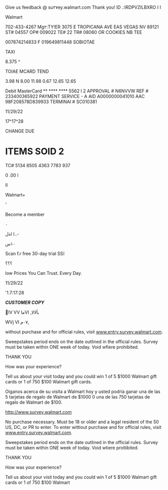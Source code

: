 Give us feedback @ su٢٧ey.walmart.com
Thank  you!  ID  .:IRDPVZILBXRO
ا
ا

Walmart

702-433-4267  Mg٢:TY!ER
3075  E  TROPICANA  AVE
EAS  VEGAS  NV  89121
ST#  04557  OP#  009022  TE#  22  TR#  08060
OR  COOKIES
NB  ТЕЕ

007874214833  F
019649811448
SOBIOTAE

TAXI

8.375  ^

TOIAE
MCARD  TEND

3.98  N
8.00
11.98
0.67
12.65
12.65

Debit  MasterCard  **  ****  ****  5562  I  2
APPROVAL  #  N6NVVW
REF  #  233400365922
PAYMENT  SERVICE  -  A
AID  Α0000000041010
AAC  98F208578D839933
TERMINAI  #  SC010381

11/29/22

17^17^28

CHANGE  DUE
#  ITEMS  SOID  2
TC#  5134  8505  4363  7783  937

0 .00
ا

II

Walmart+

'

Become a  member

 ٠

ا
 اةل..-

١٠س

Scan f.r free 30-day trial  SSï

؟؟؟

low  Prices  You  Can  Trust.  Every  Day.

11/29/22

'1.7:17:28

***CUSTOMER  COPY***

IV  VV  ماVI ,بألالا

WVj VI  ٠٧م,

without purchase and for official rules, visit
www.entry.survey.walmart.com.

Sweepstakes period ends on the date outlined in the
official rules. Survey must be taken within ONE week
of today. Void wfiere prohibited.

THANK YOU

How was your experience?

Tell  us about your visit today and you could win  1 of 5
$1000 Walmart gift cards or 1  of 750 $100 Walmart
gift cards.

Oiganos acerca de su visita a Walmart hoy y usted
podría ganar  una  de  las 5  tarjetas  de  regalo de
Walmart  de  $1000  0  una  de  las 750  tarjetas de
regalo de Walmart de $100.

http://www.survey.walmart.com

No purchase necessary.  Must be 18 or older and a
legal resident of the 50 US, DC, or PR to enter. To enter
wittiout purchase and for official rules, visit
www.entry.survey.walmart.com.

Sweepstakes period ends on the date outlined in the
official rules. Survey must be taken within ONE week
of today. Void wtiere protlibited.

THANK YOU

How was your experience?

Tell  us about your visit today and you could win  1 of 5
$1000 Walmart gift cards or 1  of 750 $100 Walmart

